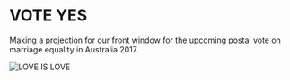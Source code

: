 # VOTE YES
Making a projection for our front window for the upcoming postal vote on marriage equality in Australia 2017.

![LOVE IS LOVE](https://i.imgur.com/4pZpRdm.gif)

